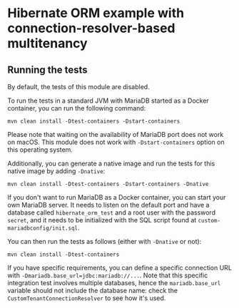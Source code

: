 # Hibernate ORM example with connection-resolver-based multitenancy

## Running the tests

By default, the tests of this module are disabled.

To run the tests in a standard JVM with MariaDB started as a Docker container, you can run the following command:

```
mvn clean install -Dtest-containers -Dstart-containers
```

Please note that waiting on the availability of MariaDB port does not work on macOS.
This module does not work with `-Dstart-containers` option on this operating system.

Additionally, you can generate a native image and run the tests for this native image by adding `-Dnative`:

```
mvn clean install -Dtest-containers -Dstart-containers -Dnative
```

If you don't want to run MariaDB as a Docker container, you can start your own MariaDB server.
It needs to listen on the default port and have a database called `hibernate_orm_test` and a root user with the password `secret`,
and it needs to be initialized with the SQL script found at `custom-mariadbconfig/init.sql`.

You can then run the tests as follows (either with `-Dnative` or not):

```
mvn clean install -Dtest-containers
```

If you have specific requirements, you can define a specific connection URL with `-Dmariadb.base_url=jdbc:mariadb://...`.
Note that this specific integration test involves multiple databases, hence the `mariadb.base_url` variable
should not include the database name: check the `CustomTenantConnectionResolver` to see how it's used.
